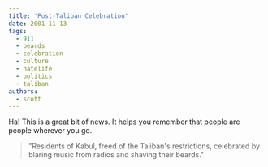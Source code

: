 ```yaml
---
title: 'Post-Taliban Celebration'
date: 2001-11-13
tags:
  - 911
  - beards
  - celebration
  - culture
  - hatelife
  - politics
  - taliban
authors:
  - scott
---
```


Ha! This is a great bit of news. It helps you remember that people are people wherever you go.

> "Residents of Kabul, freed of the Taliban's restrictions, celebrated by blaring music from radios and shaving their beards."
